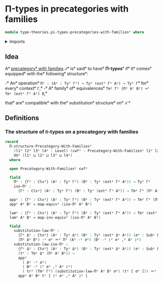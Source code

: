 # Π-types in precategories with families

```agda
module type-theories.pi-types-precategories-with-familiesᵉ where
```

<details><summary>Imports</summary>

```agda
open import foundation.equivalencesᵉ
open import foundation.identity-typesᵉ
open import foundation.transport-along-identificationsᵉ
open import foundation.universe-levelsᵉ

open import type-theories.precategories-with-familiesᵉ
```

</details>

## Idea

Aᵉ [precategoryᵉ with families](type-theories.precategories-with-families.mdᵉ) `𝒯`ᵉ
isᵉ saidᵉ to haveᵉ **Π-types**ᵉ ifᵉ itᵉ comesᵉ equippedᵉ with theᵉ followingᵉ structureᵉ:

-ᵉ Anᵉ operationᵉ `Πᵉ : (Aᵉ : Tyᵉ Γᵉ) → Tyᵉ (extᵉ Γᵉ Aᵉ) → Tyᵉ Γ`ᵉ forᵉ everyᵉ contextᵉ `Γ`,ᵉ
-ᵉ Aᵉ familyᵉ ofᵉ equivalencesᵉ `Tmᵉ Γᵉ (Πᵉ Aᵉ Bᵉ) ≃ᵉ Tmᵉ (extᵉ Γᵉ Aᵉ) B`,ᵉ

thatᵉ areᵉ compatibleᵉ with theᵉ substitutionᵉ structureᵉ onᵉ `𝒯`.ᵉ

## Definitions

### The structure of `Π`-types on a precategory with families

```agda
record
  Π-structure-Precategory-With-Familiesᵉ
    (l1ᵉ l2ᵉ l3ᵉ l4ᵉ : Level) (cwfᵉ : Precategory-With-Familiesᵉ l1ᵉ l2ᵉ l3ᵉ l4ᵉ) :
    UUᵉ (l1ᵉ ⊔ l2ᵉ ⊔ l3ᵉ ⊔ l4ᵉ)
  where

  open Precategory-With-Familiesᵉ cwfᵉ

  field
    Πᵉ : {Γᵉ : Ctxᵉ} (Aᵉ : Tyᵉ Γᵉ) (Bᵉ : Tyᵉ (extᵉ Γᵉ Aᵉ)) → Tyᵉ Γᵉ
    iso-Πᵉ :
      {Γᵉ : Ctxᵉ} (Aᵉ : Tyᵉ Γᵉ) (Bᵉ : Tyᵉ (extᵉ Γᵉ Aᵉ)) → Tmᵉ Γᵉ (Πᵉ Aᵉ Bᵉ) ≃ᵉ Tmᵉ (extᵉ Γᵉ Aᵉ) Bᵉ

  appᵉ : {Γᵉ : Ctxᵉ} (Aᵉ : Tyᵉ Γᵉ) (Bᵉ : Tyᵉ (extᵉ Γᵉ Aᵉ)) → Tmᵉ Γᵉ (Πᵉ Aᵉ Bᵉ) → Tmᵉ (extᵉ Γᵉ Aᵉ) Bᵉ
  appᵉ Aᵉ Bᵉ = map-equivᵉ (iso-Πᵉ Aᵉ Bᵉ)

  lamᵉ : {Γᵉ : Ctxᵉ} (Aᵉ : Tyᵉ Γᵉ) (Bᵉ : Tyᵉ (extᵉ Γᵉ Aᵉ)) → Tmᵉ (extᵉ Γᵉ Aᵉ) Bᵉ → Tmᵉ Γᵉ (Πᵉ Aᵉ Bᵉ)
  lamᵉ Aᵉ Bᵉ = map-inv-equivᵉ (iso-Πᵉ Aᵉ Bᵉ)

  field
    substitution-law-Πᵉ :
      {Γᵉ Δᵉ : Ctxᵉ} (Aᵉ : Tyᵉ Δᵉ) (Bᵉ : Tyᵉ (extᵉ Δᵉ Aᵉ)) (σᵉ : Subᵉ Γᵉ Δᵉ) →
      (Πᵉ Aᵉ Bᵉ) ·ᵉ σᵉ ＝ᵉ Πᵉ (Aᵉ ·ᵉ σᵉ) (Bᵉ ·ᵉ ⟨ᵉ σᵉ ,ᵉ Aᵉ ⟩ᵉ)
    substitution-law-iso-Πᵉ :
      {Γᵉ Δᵉ : Ctxᵉ} (Aᵉ : Tyᵉ Δᵉ) (Bᵉ : Tyᵉ (extᵉ Δᵉ Aᵉ)) (σᵉ : Subᵉ Γᵉ Δᵉ) →
      (tᵉ : Tmᵉ Δᵉ (Πᵉ Aᵉ Bᵉ)) →
      appᵉ
        ( Aᵉ ·ᵉ σᵉ)
        ( Bᵉ ·ᵉ ⟨ᵉ σᵉ ,ᵉ Aᵉ ⟩ᵉ)
        ( trᵉ (Tmᵉ Γᵉ) (substitution-law-Πᵉ Aᵉ Bᵉ σᵉ) (tᵉ [ σᵉ ])) ＝ᵉ
      appᵉ Aᵉ Bᵉ tᵉ [ ⟨ᵉ σᵉ ,ᵉ Aᵉ ⟩ᵉ ]
```